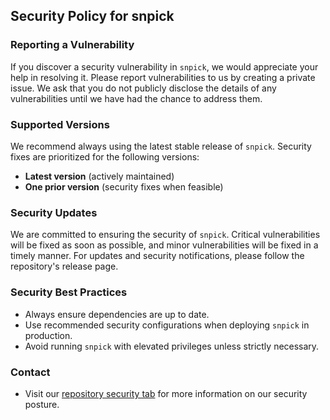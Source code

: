## Security Policy for snpick

### Reporting a Vulnerability

If you discover a security vulnerability in `snpick`, we would appreciate your help in resolving it. Please report vulnerabilities to us by creating a private issue. We ask that you do not publicly disclose the details of any vulnerabilities until we have had the chance to address them.

### Supported Versions

We recommend always using the latest stable release of `snpick`. Security fixes are prioritized for the following versions:

- **Latest version** (actively maintained)
- **One prior version** (security fixes when feasible)

### Security Updates

We are committed to ensuring the security of `snpick`. Critical vulnerabilities will be fixed as soon as possible, and minor vulnerabilities will be fixed in a timely manner. For updates and security notifications, please follow the repository's release page.

### Security Best Practices

- Always ensure dependencies are up to date.
- Use recommended security configurations when deploying `snpick` in production.
- Avoid running `snpick` with elevated privileges unless strictly necessary.

### Contact
- Visit our [repository security tab](https://github.com/PathoGenOmics-Lab/snpick/tree/main?tab=security-ov-file) for more information on our security posture.
